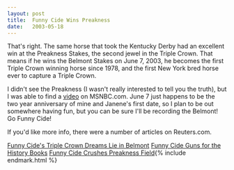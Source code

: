 ```yaml
---
layout:	post
title:	Funny Cide Wins Preakness
date:	2003-05-18
---
```


That's right. The same horse that took the Kentucky Derby had an excellent win at the Preakness Stakes, the second jewel in the Triple Crown. That means if he wins the Belmont Stakes on June 7, 2003, he becomes the first Triple Crown winning horse since 1978, and the first New York bred horse ever to capture a Triple Crown.

I didn't see the Preakness (I wasn't really interested to tell you the truth), but I was able to find a [video](http://msnbc.com/news/914936.asp?0sl=-23) on MSNBC.com. June 7 just happens to be the two year anniversary of mine and Janene's first date, so I plan to be out somewhere having fun, but you can be sure I'll be recording the Belmont! Go Funny Cide!

If you'd like more info, there were a number of articles on Reuters.com.

[Funny Cide's Triple Crown Dreams Lie in Belmont](https://www.reuters.com/newsArticle.jhtml?type=topNews&storyID=2765330)
[Funny Cide Guns for the History Books](https://www.reuters.com/newsArticle.jhtml?type=topNews&storyID=2763527)
[Funny Cide Crushes Preakness Field](https://www.reuters.com/newsArticle.jhtml?type=topNews&storyID=2763486){% include endmark.html %}